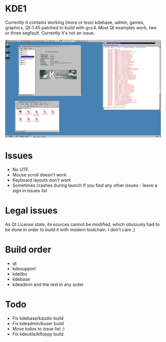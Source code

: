 KDE1
===
Currently it contains working (more or less) kdebase, admin, games, graphics.
Qt-1.45 patched to build with gcc4.
Most Qt examples work, two or three segfault. Currently it's not an issue.

![KDE1 screenshot](/kde1.png?raw=true)

Issues
===
- No UTF.
- Mouse scroll doesn't work
- Keyboard layouts don't work
- Sometimes crashes during launch
If you find any other issues - leave a sign in issues list

Legal issues
===
As Qt License state, its sources cannot be modified,
which obviously had to be done in order to build it
with modern toolchain. I don't care ;)

Build order
===
- qt
- kdesupport
- kdelibs
- kdebase
- kdeadmin and the rest in any order

Todo
===
- Fix kdebase/kaudio build
- Fix kdeadmin/kuser build
- Move todos to issue list :)
- Fix kdeutils/kfloppy build
